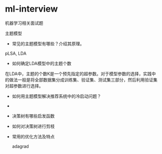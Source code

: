 # ml-interview
机器学习相关面试题





主题模型



- 常见的主题模型有哪些？介绍其原理。

pLSA, LDA

- 如何确定LDA模型中的主题个数



在LDA中，主题的个数K是一个预先指定的超参数。对于模型参数的选择，实践中的做法一般是将全部数据集分成训练集、验证集、测试集三部分，然后利用验证集对超参数进行选择。



- 如何用主题模型解决推荐系统中的冷启动问题？
- 





- 决策树有哪些启发函数

- 如何对决策树进行剪枝

- 常用的优化方法及特点

  adagrad

  



